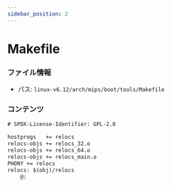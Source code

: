 ```yaml
---
sidebar_position: 2
---
```

# Makefile

### ファイル情報

- パス: `linux-v6.12/arch/mips/boot/tools/Makefile`

### コンテンツ

```txt
# SPDX-License-Identifier: GPL-2.0

hostprogs	+= relocs
relocs-objs	+= relocs_32.o
relocs-objs	+= relocs_64.o
relocs-objs	+= relocs_main.o
PHONY += relocs
relocs: $(obj)/relocs
	@:

```
